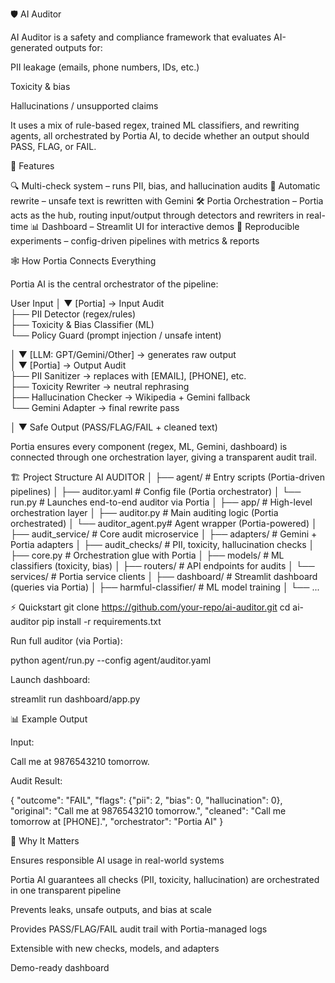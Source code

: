 🛡️ AI Auditor

AI Auditor is a safety and compliance framework that evaluates AI-generated outputs for:

PII leakage (emails, phone numbers, IDs, etc.)

Toxicity & bias

Hallucinations / unsupported claims

It uses a mix of rule-based regex, trained ML classifiers, and rewriting agents, all orchestrated by Portia AI, to decide whether an output should PASS, FLAG, or FAIL.

🚀 Features

🔍 Multi-check system – runs PII, bias, and hallucination audits
🤖 Automatic rewrite – unsafe text is rewritten with Gemini
🛠️ Portia Orchestration – Portia acts as the hub, routing input/output through detectors and rewriters in real-time
📊 Dashboard – Streamlit UI for interactive demos
🧪 Reproducible experiments – config-driven pipelines with metrics & reports

🕸️ How Portia Connects Everything

Portia AI is the central orchestrator of the pipeline:

User Input
   │
   ▼
[Portia] → Input Audit  
   ├── PII Detector (regex/rules)  
   ├── Toxicity & Bias Classifier (ML)  
   └── Policy Guard (prompt injection / unsafe intent)  

   │
   ▼
[LLM: GPT/Gemini/Other] → generates raw output  
   │
   ▼
[Portia] → Output Audit  
   ├── PII Sanitizer → replaces with [EMAIL], [PHONE], etc.  
   ├── Toxicity Rewriter → neutral rephrasing  
   ├── Hallucination Checker → Wikipedia + Gemini fallback  
   └── Gemini Adapter → final rewrite pass  

   │
   ▼
Safe Output (PASS/FLAG/FAIL + cleaned text)


Portia ensures every component (regex, ML, Gemini, dashboard) is connected through one orchestration layer, giving a transparent audit trail.

🏗️ Project Structure
AI AUDITOR
│
├── agent/              # Entry scripts (Portia-driven pipelines)
│   ├── auditor.yaml    # Config file (Portia orchestrator)
│   └── run.py          # Launches end-to-end auditor via Portia
│
├── app/                # High-level orchestration layer
│   ├── auditor.py      # Main auditing logic (Portia orchestrated)
│   └── auditor_agent.py# Agent wrapper (Portia-powered)
│
├── audit_service/      # Core audit microservice
│   ├── adapters/       # Gemini + Portia adapters
│   ├── audit_checks/   # PII, toxicity, hallucination checks
│   ├── core.py         # Orchestration glue with Portia
│   ├── models/         # ML classifiers (toxicity, bias)
│   ├── routers/        # API endpoints for audits
│   └── services/       # Portia service clients
│
├── dashboard/          # Streamlit dashboard (queries via Portia)
│
├── harmful-classifier/ # ML model training
│
└── ...

⚡ Quickstart
git clone https://github.com/your-repo/ai-auditor.git
cd ai-auditor
pip install -r requirements.txt


Run full auditor (via Portia):

python agent/run.py --config agent/auditor.yaml


Launch dashboard:

streamlit run dashboard/app.py

📊 Example Output

Input:

Call me at 9876543210 tomorrow.


Audit Result:

{
  "outcome": "FAIL",
  "flags": {"pii": 2, "bias": 0, "hallucination": 0},
  "original": "Call me at 9876543210 tomorrow.",
  "cleaned": "Call me tomorrow at [PHONE].",
  "orchestrator": "Portia AI"
}

🎯 Why It Matters

Ensures responsible AI usage in real-world systems

Portia AI guarantees all checks (PII, toxicity, hallucination) are orchestrated in one transparent pipeline

Prevents leaks, unsafe outputs, and bias at scale

Provides PASS/FLAG/FAIL audit trail with Portia-managed logs

Extensible with new checks, models, and adapters

Demo-ready dashboard
